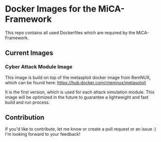 # Docker Images for the MiCA-Framework

This repo contains all used Dockerfiles which are required by the MiCA-Framework.

## Current Images

### Cyber Attack Module Image
This image is build on top of the metasploit docker image from RemNUX, which can be found
here: https://hub.docker.com/r/remnux/metasploit

It is the first version, which is used for each attack simulation module. This image will be
optimized in the future to guarantee a lightweight and fast build and run process.

## Contribution
If you'd like to contribute, let me know or create a pull request or an issue :)
I'm looking forward to your feedback!